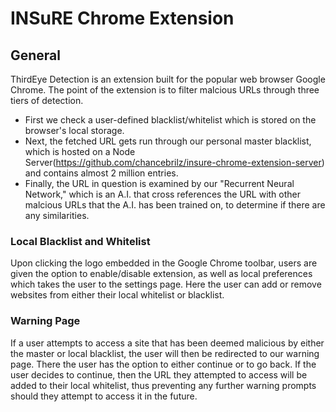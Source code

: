 # INSuRE Chrome Extension
## General
ThirdEye Detection is an extension built for the popular web browser Google Chrome. The point of the extension is to filter malcious URLs through three tiers of detection. 
- First we check a user-defined blacklist/whitelist which is stored on the browser's local storage.
- Next, the fetched URL gets run through our personal master blacklist, which is hosted on a Node Server(https://github.com/chancebrilz/insure-chrome-extension-server) and contains almost 2 million entries.
- Finally, the URL in question is examined by our "Recurrent Neural Network," which is an A.I. that cross references the URL with other malcious URLs that the A.I. has been trained on, to determine if there are any similarities.
### Local Blacklist and Whitelist
Upon clicking the logo embedded in the Google Chrome toolbar, users are given the option to enable/disable extension, as well as local preferences which takes the user to the settings page. Here the user can add or remove websites from either their local whitelist or blacklist.
### Warning Page
If a user attempts to access a site that has been deemed malicious by either the master or local blacklist, the user will then be redirected to our warning page. There the user has the option to either continue or to go back. If the user decides to continue, then the URL they attempted to access will be added to their local whitelist, thus preventing any further warning prompts should they attempt to access it in the future.


